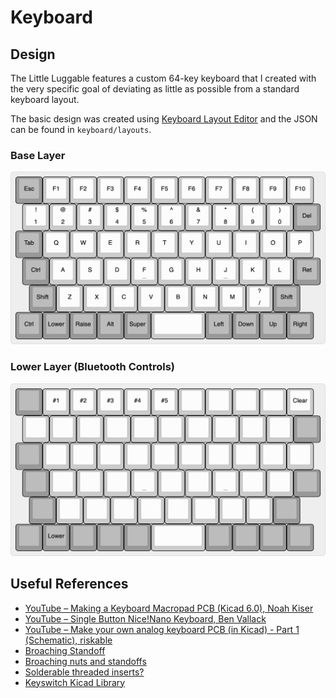 # Keyboard

## Design

The Little Luggable features a custom 64-key keyboard that I created with the very specific goal of deviating as little as possible from a standard keyboard layout.

The basic design was created using [Keyboard Layout Editor](http://www.keyboard-layout-editor.com) and the JSON can be found in `keyboard/layouts`.

### Base Layer

<img alt="Layout base layer" src="../images/keyboard.png" width="627.5" />

### Lower Layer (Bluetooth Controls)

<img alt="Layout base layer" src="../images/keyboard-lower.png" width="627.5" />

## Useful References

- [YouTube – Making a Keyboard Macropad PCB (Kicad 6.0), Noah Kiser](https://www.youtube.com/watch?v=7O8xGd7Pd88)
- [YouTube – Single Button Nice!Nano Keyboard, Ben Vallack](https://www.youtube.com/watch?v=vr8LkjsRqZs)
- [YouTube – Make your own analog keyboard PCB (in Kicad) - Part 1 (Schematic), riskable](https://www.youtube.com/watch?v=TfKz_FbZWLQ)
- [Broaching Standoff](https://www.youtube.com/watch?v=TuJRveLrtYI)
- [Broaching nuts and standoffs](https://www.inserco.eu/en/broaching-inserts-ipcbricbfhiscbr/)
- [Solderable threaded inserts?](https://www.designdevelopmenttoday.com/new-products/fastening-assembly/fastening-assembly/product/21092287/keystone-electronics-corp-zero-height-threaded-inserts-for-pc-boards)
- [Keyswitch Kicad Library](https://github.com/perigoso/keyswitch-kicad-library)